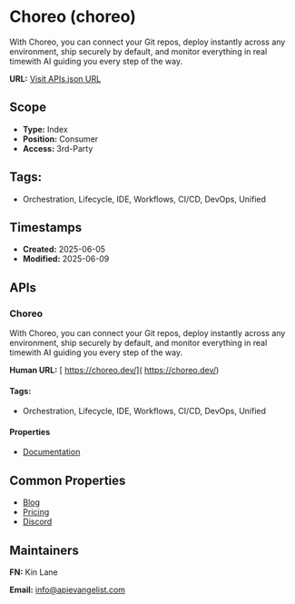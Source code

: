 # Choreo (choreo)
With Choreo, you can connect your Git repos, deploy instantly across any environment, ship securely by default, and monitor everything in real timewith AI guiding you every step of the way. 

**URL:** [Visit APIs.json URL](https://raw.githubusercontent.com/api-evangelist/choreo/refs/heads/main/apis.yml)

## Scope

- **Type:** Index 
- **Position:** Consumer 
- **Access:** 3rd-Party 

## Tags:

 - Orchestration, Lifecycle, IDE, Workflows, CI/CD, DevOps, Unified

## Timestamps

- **Created:** 2025-06-05 
- **Modified:** 2025-06-09 

## APIs

### Choreo
With Choreo, you can connect your Git repos, deploy instantly across any environment, ship securely by default, and monitor everything in real timewith AI guiding you every step of the way. 

**Human URL:** [ https://choreo.dev/]( https://choreo.dev/)


#### Tags:

 - Orchestration, Lifecycle, IDE, Workflows, CI/CD, DevOps, Unified

#### Properties

- [Documentation]( https://choreo.dev/)

## Common Properties

- [Blog](https://medium.com/choreo-tech-blog)
- [Pricing](https://wso2.com/choreo/pricing/)
- [Discord](https://discord.com/invite/wso2)

## Maintainers

**FN:** Kin Lane

**Email:** info@apievangelist.com

